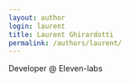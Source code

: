 ```yaml
---
layout: author
login: laurent
title: Laurent Ghirardotti
permalink: /authors/laurent/
---
```

Developer @ Eleven-labs
